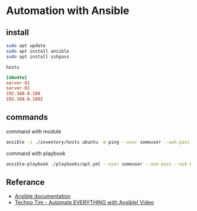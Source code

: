 # Automation with Ansible

## install

```bash
sudo apt update
sudo apt install ansible
sudo apt install sshpass
```

`hosts`

```ini
[ubuntu]
server-01
server-02
192.168.0.100
192.168.0.1002
```

## commands

command with module

```bash
ansible -i ./inventory/hosts ubuntu -m ping --user someuser --ask-pass
```

command with playbook


```bash
ansible-playbook ./playbooks/apt.yml --user someuser --ask-pass --ask-become-pass -i ./inventory/hosts
```

## Referance
- [Ansible documentation](https://docs.ansible.com/ansible/latest/installation_guide/index.html)
- [Techno Tim - Automate EVERYTHING with Ansible! Video](https://www.youtube.com/watch?v=w9eCU4bGgjQ)